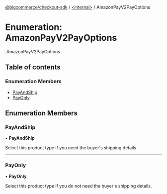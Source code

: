 [@bigcommerce/checkout-sdk](../README.md) / [<internal\>](../modules/internal_.md) / AmazonPayV2PayOptions

# Enumeration: AmazonPayV2PayOptions

[<internal>](../modules/internal_.md).AmazonPayV2PayOptions

## Table of contents

### Enumeration Members

- [PayAndShip](internal_.AmazonPayV2PayOptions.md#payandship)
- [PayOnly](internal_.AmazonPayV2PayOptions.md#payonly)

## Enumeration Members

### PayAndShip

• **PayAndShip**

Select this product type if you need the buyer's shipping details.

___

### PayOnly

• **PayOnly**

Select this product type if you do not need the buyer's shipping details.
